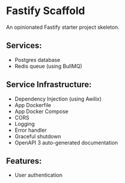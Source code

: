 # Fastify Scaffold

An opinionated Fastify starter project skeleton.

## Services:
- Postgres database
- Redis queue (using BullMQ)

## Service Infrastructure:
- Dependency Injection (using Awilix)
- App Dockerfile
- App Docker Compose
- CORS
- Logging
- Error handler
- Graceful shutdown
- OpenAPI 3 auto-generated documentation

## Features:
- User authentication
